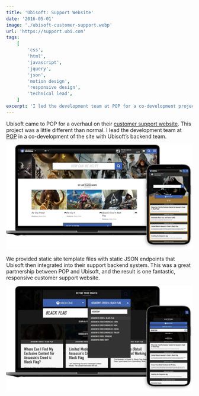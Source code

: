 ```yaml
---
title: 'Ubisoft: Support Website'
date: '2016-05-01'
image: './ubisoft-customer-support.webp'
url: 'https://support.ubi.com'
tags:
    [
        'css',
        'html',
        'javascript',
        'jquery',
        'json',
        'motion design',
        'responsive design',
        'technical lead',
    ]
excerpt: 'I led the development team at POP for a co-development project with Ubisoft to overhaul their customer support website. We provided static site template files and static JSON endpoints which Ubisoft integrated into their support backend system resulting in a useful, responsive website.'
---
```


Ubisoft came to POP for a overhaul on their [customer support website](https://support.ubi.com). This project was a little different than normal. I lead the development team at [POP](https://www.wearepop.com) in a co-development of the site with Ubisoft’s backend team.

![Ubisoft Support Website](./ubisoft-customer-support-1.webp)

We provided static site template files with static JSON endpoints that Ubisoft then integrated into their support backend system. This was a great partnership between POP and Ubisoft, and the result is one fantastic, responsive customer support website.

![Ubisoft Support Search Feature](./ubisoft-customer-support-2.webp)
